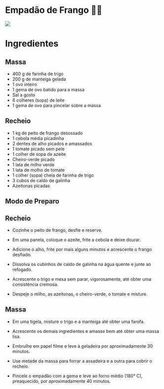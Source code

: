 # Empadão de Frango 🥟🥧

<img src="https://img.itdg.com.br/tdg/images/recipes/000/008/054/7230/7230_original.jpg?mode=crop&width=710&height=400">

# Ingredientes

## Massa

- 400 g de farinha de trigo
- 200 g de manteiga gelada
- 1 ovo inteiro
- 1 gema de ovo batido para a massa
- Sal a gosto
- 6 colheres (sopa) de leite
- 1 gema de ovo para pincelar sobre a massa

## Recheio

- 1 kg de peito de frango desossado
- 1 cebola média picadinha
- 2 dentes de alho picados e amassados
- 1 tomate picado sem pele
- 1 colher de sopa de azeite
- Cheiro-verde picado
- 1 lata de milho verde
- 1 lata de molho de tomate
- 1 colher (sopa) cheia de farinha de trigo
- 3 cubos de caldo de galinha
- Azeitonas picadas

## Modo de Preparo

## Recheio

- Cozinhe o peito de frango, desfie e reserve.

- Em uma panela, coloque o azeite, frite a cebola e deixe dourar.

- Adicione o alho, frite por mais alguns minutos e acrescente o frango desfiado.

- Dissolva os cubinhos de caldo de galinha na água quente e junte ao refogado.

- Acrescente o trigo e mexa sem parar, vigorosamente, até obter uma consistência cremosa.

- Despeje o milho, as azeitonas, o cheiro-verde, o tomate e misture.

## Massa

- Em uma tigela, misture o trigo e a manteiga até obter uma farofa.

- Acrescente os demais ingredientes e amasse bem até obter uma massa lisa.

- Embrulhe em papel filme e leve à geladeira por aproximadamente 30 minutos.

- Use metade da massa para forrar a assadeira e a outra para cobrir o recheio.

- Pincele o empadão com a gema e leve ao forno médio (180° C), preaquecido, por aproximadamente 40 minutos.